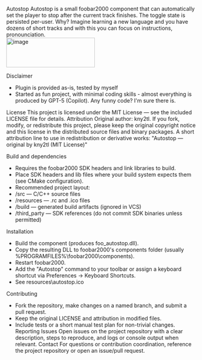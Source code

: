 Autostop
Autostop is a small foobar2000 component that can automatically set the player to stop after the current track finishes. The toggle state is persisted per-user.
Why? Imagine learning a new language and you have dozens of short tracks and with this you can focus on instructions, pronounciation.<br>
<img width="234" height="78" alt="image" src="https://github.com/user-attachments/assets/4f74e2b4-046e-46fd-9247-3be34e510fdd" />

Disclaimer
- Plugin is provided as-is, tested by myself
- Started as fun project, with minimal coding skills - almost everything is produced by GPT-5 (Copilot). Any funny code? I'm sure there is.

License
This project is licensed under the MIT License — see the included LICENSE file for details.
Attribution
Original author: kny2tl.
If you fork, modify, or redistribute this project, please keep the original copyright notice and this license in the distributed source files and binary packages.
A short attribution line to use in redistribution or derivative works: "Autostop — original by kny2tl (MIT License)"

Build and dependencies
- Requires the foobar2000 SDK headers and link libraries to build.
- Place SDK headers and lib files where your build system expects them (see CMake configuration).
- Recommended project layout:
- /src — C/C++ source files
- /resources — .rc and .ico files
- /build — generated build artifacts (ignored in VCS)
- /third_party — SDK references (do not commit SDK binaries unless permitted)

Installation
- Build the component (produces foo_autostop.dll).
- Copy the resulting DLL to foobar2000's components folder (usually %PROGRAMFILES%\foobar2000\components).
- Restart foobar2000.
- Add the "Autostop" command to your toolbar or assign a keyboard shortcut via Preferences → Keyboard Shortcuts.
- See resources\autostop.ico

Contributing
- Fork the repository, make changes on a named branch, and submit a pull request.
- Keep the original LICENSE and attribution in modified files.
- Include tests or a short manual test plan for non-trivial changes.
Reporting Issues
Open issues on the project repository with a clear description, steps to reproduce, and logs or console output when relevant.
Contact
For questions or contribution coordination, reference the project repository or open an issue/pull request.
